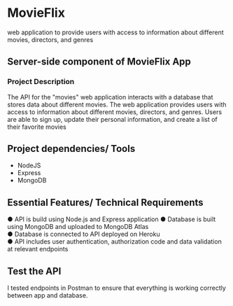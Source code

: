 # MovieFlix
 web application to provide users with access to information about different movies, directors, and genres

## Server-side component of MovieFlix App

### <b> Project Description </b>

The API for the "movies" web application interacts with a database that stores data about different movies. The web application provides users with access to information about different movies, directors, and genres. Users are able to sign up, update their personal information, and create a list of their favorite movies

## Project dependencies/ Tools

- NodeJS
- Express
- MongoDB

## Essential Features/ Technical Requirements

● API is build using Node.js and Express application
● Database is built using MongoDB and uploaded to MongoDB Atlas <br />
● Database is connected to API deployed on Heroku<br />
● API includes user authentication, authorization code and data validation at relevant endpoints

## Test the API

I tested endpoints in Postman to ensure that everything is working correctly between app and database.
